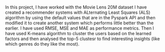In this project, I have worked with the Movie Lens 20M dataset
I have created a recommender systems with ALternating Least Squares (ALS) algorithm by using the default values that are in the Pyspark API and then modified it to create another system which performs little better than the earlier.
I have used RMSE, MSE and MAE as performance metrics.
Then I have used K-means algorithm to cluster the users based on the learned factors and then analysed the top-5 clustesr to find interesting insights (like which genres do they like the most).
